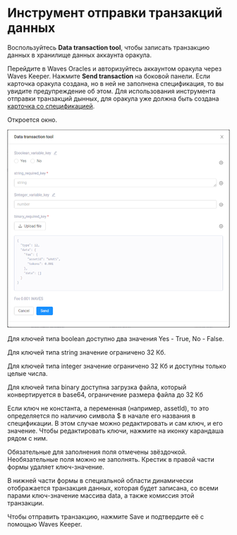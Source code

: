 # Инструмент отправки транзакций данных

Воспользуйтесь **Data transaction tool**, чтобы записать транзакцию данных в хранилище данных аккаунта оракула.

Перейдите в Waves Oracles и авторизуйтесь аккаунтом оракула через Waves Keeper. Нажмите **Send transaction** на боковой панели. Если карточка оракула создана, но в ней не заполнена спецификация, то вы увидите предупреждение об этом. Для использования инструмента отправки транзакций дынных, для оракула уже должна быть создана [карточка со спецификацией](/ru/ecosystem/waves-oracles/create-an-oracle-card-with-waves-oracle).

Откроется окно.

![](./_assets/data_transaction_tool.png)

Для ключей типа boolean доступно два значения Yes - True, No - False.

Для ключей типа string значение ограничено 32 Кб.

Для ключей типа integer значение ограничено 32 Кб и доступны только целые числа.

Для ключей типа binary доступна загрузка файла, который конвертируется в base64, ограничение размера файла до 32 Кб

Если ключ не константа, а переменная (например, assetId), то это определяется по наличию символа $ в начале его названия в спецификации. В этом случае можно редактировать и сам ключ, и его значение. Чтобы редактировать ключи, нажмите на иконку карандаша рядом с ним.

Обязательные для заполнения поля отмечены звёздочкой. Необязательные поля можно не заполнять. Крестик в правой части формы удаляет ключ-значение.

В нижней части формы в специальной области динамически отображается транзакция данных, которая будет записана, со всеми парами ключ-значение массива data, а также комиссия этой транзакции.

Чтобы отправить транзакцию, нажмите Save и подтвердите её с помощью Waves Keeper.

